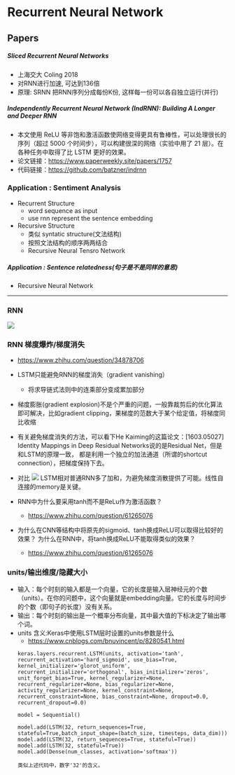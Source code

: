 # Recurrent Neural Network

## Papers
##### Sliced Recurrent Neural Networks
+ 上海交大 Coling 2018
+ 对RNN进行加速, 可达到136倍
+ 原理: SRNN 把RNN序列分成每份K份, 这样每一份可以各自独立运行(并行)

##### Independently Recurrent Neural Network (IndRNN): Building A Longer and Deeper RNN
- 本文使用 ReLU 等非饱和激活函数使网络变得更具有鲁棒性，可以处理很长的序列（超过 5000 个时间步），可以构建很深的网络（实验中用了 21 层）。在各种任务中取得了比 LSTM 更好的效果。
- 论文链接：https://www.paperweekly.site/papers/1757
- 代码链接：https://github.com/batzner/indrnn

### Application : Sentiment Analysis
+ Recurrent Structure
	+ word sequence as input
	+ use rnn represent the sentence embedding
+ Recursive Structure
	+ 类似 syntatic structure(文法结构)
	+ 按照文法结构的顺序两两结合
	+ Recursive Neural Tensro Network

##### Application : Sentence relatedness(句子是不是同样的意思)
+ Recursive Neural Network

---
### RNN
![](https://pic4.zhimg.com/80/2a37bd4e9b12bcc19e045eaf22fea4e5_hd.jpg)

### RNN 梯度爆炸/梯度消失
+ https://www.zhihu.com/question/34878706
+ LSTM只能避免RNN的梯度消失（gradient vanishing）
	+ 将求导链式法则中的连乘部分变成累加部分
+ 梯度膨胀(gradient explosion)不是个严重的问题，一般靠裁剪后的优化算法即可解决，比如gradient clipping，果梯度的范数大于某个给定值，将梯度同比收缩

+ 有关避免梯度消失的方法，可以看下He Kaiming的这篇论文：[1603.05027] Identity Mappings in Deep Residual Networks说的是Residual Net，但是和LSTM的原理一致， 都是利用一个独立的加法通道（所谓的shortcut connection），把梯度保持下去。

+ 对比
	![](https://pic2.zhimg.com/80/v2-8d64e83943e31fb95af6b1845e174b49_hd.jpg)
    LSTM相对普通RNN多了加和，为避免梯度消散提供了可能。线性自连接的memory是关键。
+ RNN中为什么要采用tanh而不是ReLu作为激活函数？
	+ https://www.zhihu.com/question/61265076
+ 为什么在CNN等结构中将原先的sigmoid、tanh换成ReLU可以取得比较好的效果？
  为什么在RNN中，将tanh换成ReLU不能取得类似的效果？
  + https://www.zhihu.com/question/61265076

### units/输出维度/隐藏大小
+ 输入：每个时刻的输入都是一个向量，它的长度是输入层神经元的个数（units）。在你的问题中，这个向量就是embedding向量。它的长度与时间步的个数（即句子的长度）没有关系。
+ 输出：每个时刻的输出是一个概率分布向量，其中最大值的下标决定了输出哪个词。
+ units 含义:Keras中使用LSTM层时设置的units参数是什么
	+ https://www.cnblogs.com/bnuvincent/p/8280541.html
	```
    keras.layers.recurrent.LSTM(units, activation='tanh', recurrent_activation='hard_sigmoid', use_bias=True, kernel_initializer='glorot_uniform', recurrent_initializer='orthogonal', bias_initializer='zeros', unit_forget_bias=True, kernel_regularizer=None, recurrent_regularizer=None, bias_regularizer=None, activity_regularizer=None, kernel_constraint=None, recurrent_constraint=None, bias_constraint=None, dropout=0.0, recurrent_dropout=0.0)
    ```
    ```
    model = Sequential()

    model.add(LSTM(32, return_sequences=True, stateful=True,batch_input_shape=(batch_size, timesteps, data_dim)))
    model.add(LSTM(32, return_sequences=True, stateful=True))
    model.add(LSTM(32, stateful=True))
    model.add(Dense(num_classes, activation='softmax'))

 	类似上述代码中，数字'32'的含义。
    ```

